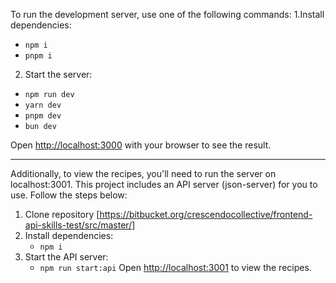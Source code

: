 To run the development server, use one of the following commands:
 1.Install dependencies:
 - `npm i`
 - `pnpm i`

2. Start the server:
- `npm run dev`
- `yarn dev`
- `pnpm dev`
- `bun dev`

Open [http://localhost:3000](http://localhost:3000) with your browser to see the result.

---

Additionally, to view the recipes, you'll need to run the server on localhost:3001. This project includes an API server (json-server) for you to use. Follow the steps below:

1. Clone repository
[https://bitbucket.org/crescendocollective/frontend-api-skills-test/src/master/]
3. Install dependencies:
   - `npm i`
4. Start the API server:
   - `npm run start:api`
Open [http://localhost:3001](http://localhost:3001/recipes) to view the recipes.
